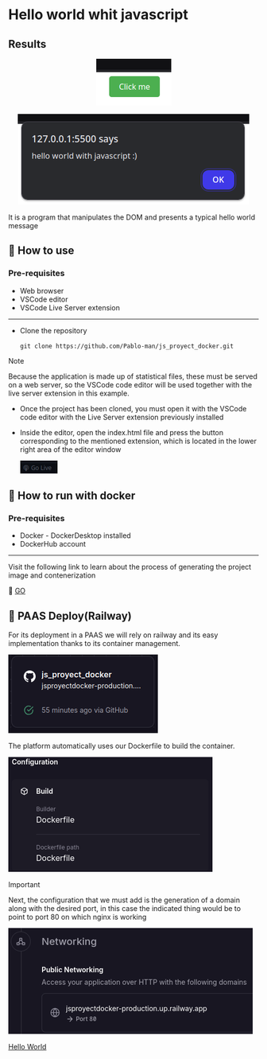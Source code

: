 # Hello world whit javascript
## Results
<p align="center">
    <img src="./public/img/content.png" alt="Hello from javascript">
</p>
<p align="center">
    <img src="./public/img/result.png" alt="Result event">
</p>

It is a program that manipulates the DOM and presents a typical hello world message

## :open_book: How to use
### Pre-requisites
* Web browser
* VSCode editor
* VSCode Live Server extension
---
* Clone the repository

    ```
    git clone https://github.com/Pablo-man/js_proyect_docker.git
    ```
> [!NOTE]
> Because the application is made up of statistical files, these must be served on a web server, so the VSCode code editor will be used together with the live server extension in this example.

* Once the project has been cloned, you must open it with the VSCode code editor with the Live Server extension previously installed

* Inside the editor, open the index.html file and press the button corresponding to the mentioned extension, which is located in the lower right area of ​​the editor window

    ![LiveServerIconStart](./public/img/liverServer.png "Deploy page")

## :rocket: How to run with docker
### Pre-requisites
* Docker - DockerDesktop installed
* DockerHub account
---
Visit the following link to learn about the process of generating the project image and contenerization

:whale2: [GO](https://hub.docker.com/repository/docker/pamendeza/js_docker_project "Docker steps")

## :light_rail: PAAS Deploy(Railway)
For its deployment in a PAAS we will rely on railway and its easy implementation thanks to its container management. 

![Railway Service](./public/img/railwayDeploy.png "Service")

The platform automatically uses our Dockerfile to build the container. 

![Build Container](./public/img/dockerFile.png "Build Configuration")

> [!IMPORTANT]
> Next, the configuration that we must add is the generation of a domain along with the desired port, in this case the indicated thing would be to point to port 80 on which nginx is working

![Generate Domain](./public/img/domain.png "Domain")

[Hello World](https://jsproyectdocker-production.up.railway.app "click for visit")